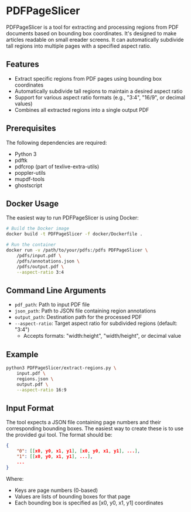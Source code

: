 # PDFPageSlicer

PDFPageSlicer is a tool for extracting and processing regions from PDF documents based on bounding box coordinates. It's designed to make articles readable on small ereader screens. It can automatically subdivide tall regions into multiple pages with a specified aspect ratio.

## Features

- Extract specific regions from PDF pages using bounding box coordinates
- Automatically subdivide tall regions to maintain a desired aspect ratio
- Support for various aspect ratio formats (e.g., "3:4", "16/9", or decimal values)
- Combines all extracted regions into a single output PDF

## Prerequisites

The following dependencies are required:

- Python 3
- pdftk
- pdfcrop (part of texlive-extra-utils)
- poppler-utils
- mupdf-tools
- ghostscript

## Docker Usage

The easiest way to run PDFPageSlicer is using Docker:

```bash
# Build the Docker image
docker build -t PDFPageSlicer -f docker/Dockerfile .

# Run the container
docker run -v /path/to/your/pdfs:/pdfs PDFPageSlicer \
    /pdfs/input.pdf \
    /pdfs/annotations.json \
    /pdfs/output.pdf \
    --aspect-ratio 3:4
```


## Command Line Arguments

- `pdf_path`: Path to input PDF file
- `json_path`: Path to JSON file containing region annotations
- `output_path`: Destination path for the processed PDF
- `--aspect-ratio`: Target aspect ratio for subdivided regions (default: "3:4")
    - Accepts formats: "width:height", "width/height", or decimal value

## Example

```bash
python3 PDFPageSlicer/extract-regions.py \
    input.pdf \
    regions.json \
    output.pdf \
    --aspect-ratio 16:9
```

## Input Format

The tool expects a JSON file containing page numbers and their corresponding bounding boxes. The easiest way to create these is to use the provided gui tool. The format should be:

```json
{
    "0": [[x0, y0, x1, y1], [x0, y0, x1, y1], ...],
    "1": [[x0, y0, x1, y1], ...],
    ...
}
```

Where:
- Keys are page numbers (0-based)
- Values are lists of bounding boxes for that page
- Each bounding box is specified as [x0, y0, x1, y1] coordinates
